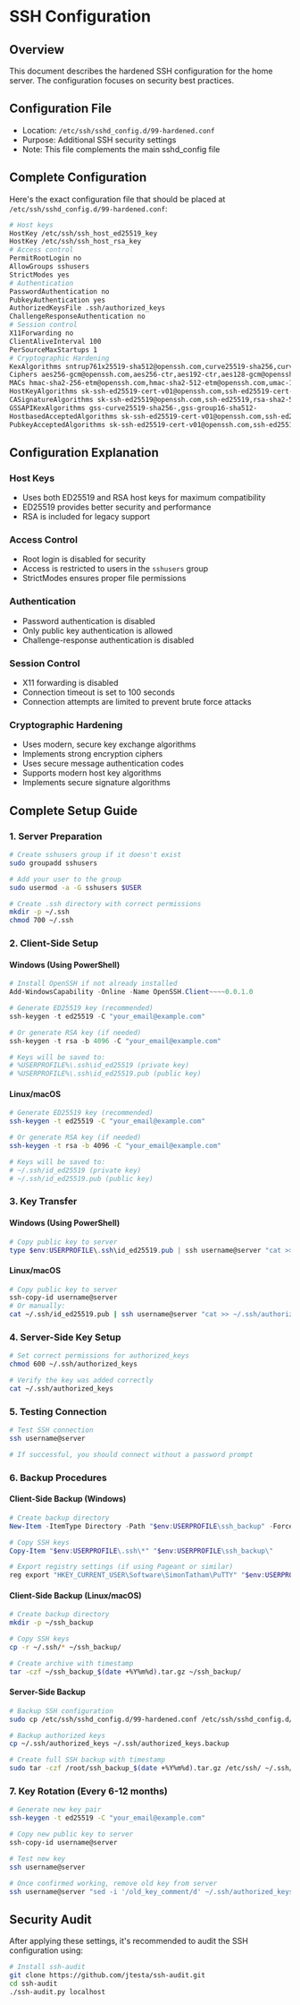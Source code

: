 # SSH Configuration

## Overview
This document describes the hardened SSH configuration for the home server. The configuration focuses on security best practices.

## Configuration File
- Location: `/etc/ssh/sshd_config.d/99-hardened.conf`
- Purpose: Additional SSH security settings
- Note: This file complements the main sshd_config file

## Complete Configuration
Here's the exact configuration file that should be placed at `/etc/ssh/sshd_config.d/99-hardened.conf`:

```bash
# Host keys
HostKey /etc/ssh/ssh_host_ed25519_key
HostKey /etc/ssh/ssh_host_rsa_key
# Access control
PermitRootLogin no
AllowGroups sshusers
StrictModes yes
# Authentication
PasswordAuthentication no
PubkeyAuthentication yes
AuthorizedKeysFile .ssh/authorized_keys
ChallengeResponseAuthentication no
# Session control
X11Forwarding no
ClientAliveInterval 100
PerSourceMaxStartups 1
# Cryptographic Hardening
KexAlgorithms sntrup761x25519-sha512@openssh.com,curve25519-sha256,curve25519-sha256@libssh.org,gss-curve25519-sha256-,diffie-hellman-group16-sha512,gss-group16-sha512-,diffie-hellman-group18-sha512,diffie-hellman-group-exchange-sha256
Ciphers aes256-gcm@openssh.com,aes256-ctr,aes192-ctr,aes128-gcm@openssh.com,aes128-ctr
MACs hmac-sha2-256-etm@openssh.com,hmac-sha2-512-etm@openssh.com,umac-128-etm@openssh.com
HostKeyAlgorithms sk-ssh-ed25519-cert-v01@openssh.com,ssh-ed25519-cert-v01@openssh.com,rsa-sha2-512-cert-v01@openssh.com,rsa-sha2-256-cert-v01@openssh.com,sk-ssh-ed25519@openssh.com,ssh-ed25519,rsa-sha2-512,rsa-sha2-256
CASignatureAlgorithms sk-ssh-ed25519@openssh.com,ssh-ed25519,rsa-sha2-512,rsa-sha2-256
GSSAPIKexAlgorithms gss-curve25519-sha256-,gss-group16-sha512-
HostbasedAcceptedAlgorithms sk-ssh-ed25519-cert-v01@openssh.com,ssh-ed25519-cert-v01@openssh.com,sk-ssh-ed25519@openssh.com,ssh-ed25519,rsa-sha2-512-cert-v01@openssh.com,rsa-sha2-512,rsa-sha2-256-cert-v01@openssh.com,rsa-sha2-256
PubkeyAcceptedAlgorithms sk-ssh-ed25519-cert-v01@openssh.com,ssh-ed25519-cert-v01@openssh.com,sk-ssh-ed25519@openssh.com,ssh-ed25519,rsa-sha2-512-cert-v01@openssh.com,rsa-sha2-512,rsa-sha2-256-cert-v01@openssh.com,rsa-sha2-256
```

## Configuration Explanation

### Host Keys
- Uses both ED25519 and RSA host keys for maximum compatibility
- ED25519 provides better security and performance
- RSA is included for legacy support

### Access Control
- Root login is disabled for security
- Access is restricted to users in the `sshusers` group
- StrictModes ensures proper file permissions

### Authentication
- Password authentication is disabled
- Only public key authentication is allowed
- Challenge-response authentication is disabled

### Session Control
- X11 forwarding is disabled
- Connection timeout is set to 100 seconds
- Connection attempts are limited to prevent brute force attacks

### Cryptographic Hardening
- Uses modern, secure key exchange algorithms
- Implements strong encryption ciphers
- Uses secure message authentication codes
- Supports modern host key algorithms
- Implements secure signature algorithms

## Complete Setup Guide

### 1. Server Preparation
```bash
# Create sshusers group if it doesn't exist
sudo groupadd sshusers

# Add your user to the group
sudo usermod -a -G sshusers $USER

# Create .ssh directory with correct permissions
mkdir -p ~/.ssh
chmod 700 ~/.ssh
```

### 2. Client-Side Setup

#### Windows (Using PowerShell)
```powershell
# Install OpenSSH if not already installed
Add-WindowsCapability -Online -Name OpenSSH.Client~~~~0.0.1.0

# Generate ED25519 key (recommended)
ssh-keygen -t ed25519 -C "your_email@example.com"

# Or generate RSA key (if needed)
ssh-keygen -t rsa -b 4096 -C "your_email@example.com"

# Keys will be saved to:
# %USERPROFILE%\.ssh\id_ed25519 (private key)
# %USERPROFILE%\.ssh\id_ed25519.pub (public key)
```

#### Linux/macOS
```bash
# Generate ED25519 key (recommended)
ssh-keygen -t ed25519 -C "your_email@example.com"

# Or generate RSA key (if needed)
ssh-keygen -t rsa -b 4096 -C "your_email@example.com"

# Keys will be saved to:
# ~/.ssh/id_ed25519 (private key)
# ~/.ssh/id_ed25519.pub (public key)
```

### 3. Key Transfer

#### Windows (Using PowerShell)
```powershell
# Copy public key to server
type $env:USERPROFILE\.ssh\id_ed25519.pub | ssh username@server "cat >> ~/.ssh/authorized_keys"
```

#### Linux/macOS
```bash
# Copy public key to server
ssh-copy-id username@server
# Or manually:
cat ~/.ssh/id_ed25519.pub | ssh username@server "cat >> ~/.ssh/authorized_keys"
```

### 4. Server-Side Key Setup
```bash
# Set correct permissions for authorized_keys
chmod 600 ~/.ssh/authorized_keys

# Verify the key was added correctly
cat ~/.ssh/authorized_keys
```

### 5. Testing Connection
```bash
# Test SSH connection
ssh username@server

# If successful, you should connect without a password prompt
```

### 6. Backup Procedures

#### Client-Side Backup (Windows)
```powershell
# Create backup directory
New-Item -ItemType Directory -Path "$env:USERPROFILE\ssh_backup" -Force

# Copy SSH keys
Copy-Item "$env:USERPROFILE\.ssh\*" "$env:USERPROFILE\ssh_backup\"

# Export registry settings (if using Pageant or similar)
reg export "HKEY_CURRENT_USER\Software\SimonTatham\PuTTY" "$env:USERPROFILE\ssh_backup\putty_settings.reg"
```

#### Client-Side Backup (Linux/macOS)
```bash
# Create backup directory
mkdir -p ~/ssh_backup

# Copy SSH keys
cp -r ~/.ssh/* ~/ssh_backup/

# Create archive with timestamp
tar -czf ~/ssh_backup_$(date +%Y%m%d).tar.gz ~/ssh_backup/
```

#### Server-Side Backup
```bash
# Backup SSH configuration
sudo cp /etc/ssh/sshd_config.d/99-hardened.conf /etc/ssh/sshd_config.d/99-hardened.conf.backup

# Backup authorized keys
cp ~/.ssh/authorized_keys ~/.ssh/authorized_keys.backup

# Create full SSH backup with timestamp
sudo tar -czf /root/ssh_backup_$(date +%Y%m%d).tar.gz /etc/ssh/ ~/.ssh/
```

### 7. Key Rotation (Every 6-12 months)
```bash
# Generate new key pair
ssh-keygen -t ed25519 -C "your_email@example.com"

# Copy new public key to server
ssh-copy-id username@server

# Test new key
ssh username@server

# Once confirmed working, remove old key from server
ssh username@server "sed -i '/old_key_comment/d' ~/.ssh/authorized_keys"
```

## Security Audit
After applying these settings, it's recommended to audit the SSH configuration using:
```bash
# Install ssh-audit
git clone https://github.com/jtesta/ssh-audit.git
cd ssh-audit
./ssh-audit.py localhost
```